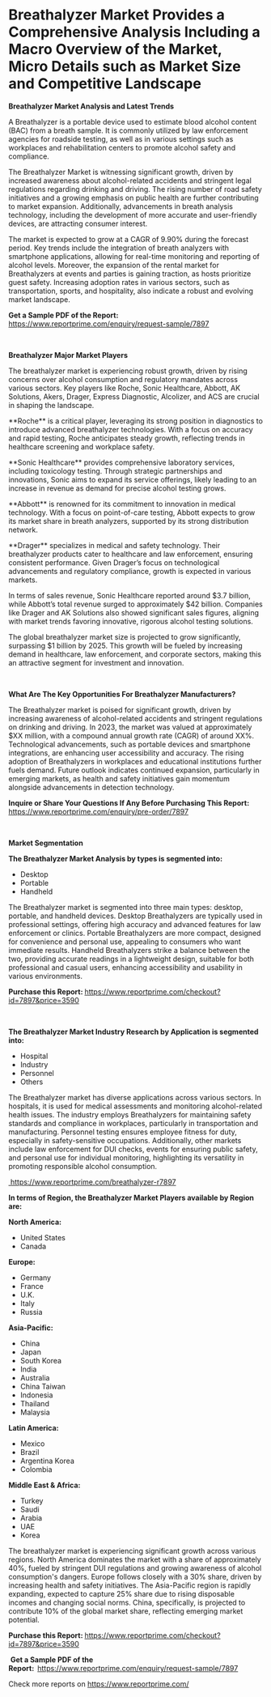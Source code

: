 <p><h1>Breathalyzer Market Provides a Comprehensive Analysis Including a Macro Overview of the Market, Micro Details such as Market Size and Competitive Landscape</h1></p><p><strong>Breathalyzer Market Analysis and Latest Trends</strong></p>
<p><p>A Breathalyzer is a portable device used to estimate blood alcohol content (BAC) from a breath sample. It is commonly utilized by law enforcement agencies for roadside testing, as well as in various settings such as workplaces and rehabilitation centers to promote alcohol safety and compliance.</p><p>The Breathalyzer Market is witnessing significant growth, driven by increased awareness about alcohol-related accidents and stringent legal regulations regarding drinking and driving. The rising number of road safety initiatives and a growing emphasis on public health are further contributing to market expansion. Additionally, advancements in breath analysis technology, including the development of more accurate and user-friendly devices, are attracting consumer interest.</p><p>The market is expected to grow at a CAGR of 9.90% during the forecast period. Key trends include the integration of breath analyzers with smartphone applications, allowing for real-time monitoring and reporting of alcohol levels. Moreover, the expansion of the rental market for Breathalyzers at events and parties is gaining traction, as hosts prioritize guest safety. Increasing adoption rates in various sectors, such as transportation, sports, and hospitality, also indicate a robust and evolving market landscape.</p></p>
<p><strong>Get a Sample PDF of the Report:&nbsp;</strong> <a href="https://www.reportprime.com/enquiry/request-sample/7897?utm_campaign=3356&utm_medium=2&utm_source=Github&utm_content=ia&utm_term=19032025&utm_id=breathalyzer">https://www.reportprime.com/enquiry/request-sample/7897</a></p>
<p>&nbsp;</p>
<p><strong>Breathalyzer Major Market Players</strong></p>
<p><p>The breathalyzer market is experiencing robust growth, driven by rising concerns over alcohol consumption and regulatory mandates across various sectors. Key players like Roche, Sonic Healthcare, Abbott, AK Solutions, Akers, Drager, Express Diagnostic, Alcolizer, and ACS are crucial in shaping the landscape.</p><p>**Roche** is a critical player, leveraging its strong position in diagnostics to introduce advanced breathalyzer technologies. With a focus on accuracy and rapid testing, Roche anticipates steady growth, reflecting trends in healthcare screening and workplace safety.</p><p>**Sonic Healthcare** provides comprehensive laboratory services, including toxicology testing. Through strategic partnerships and innovations, Sonic aims to expand its service offerings, likely leading to an increase in revenue as demand for precise alcohol testing grows.</p><p>**Abbott** is renowned for its commitment to innovation in medical technology. With a focus on point-of-care testing, Abbott expects to grow its market share in breath analyzers, supported by its strong distribution network.</p><p>**Drager** specializes in medical and safety technology. Their breathalyzer products cater to healthcare and law enforcement, ensuring consistent performance. Given Drager’s focus on technological advancements and regulatory compliance, growth is expected in various markets.</p><p>In terms of sales revenue, Sonic Healthcare reported around $3.7 billion, while Abbott’s total revenue surged to approximately $42 billion. Companies like Drager and AK Solutions also showed significant sales figures, aligning with market trends favoring innovative, rigorous alcohol testing solutions.</p><p>The global breathalyzer market size is projected to grow significantly, surpassing $1 billion by 2025. This growth will be fueled by increasing demand in healthcare, law enforcement, and corporate sectors, making this an attractive segment for investment and innovation.</p></p>
<p>&nbsp;</p>
<p><strong>What Are The Key Opportunities For Breathalyzer Manufacturers?</strong></p>
<p><p>The Breathalyzer market is poised for significant growth, driven by increasing awareness of alcohol-related accidents and stringent regulations on drinking and driving. In 2023, the market was valued at approximately $XX million, with a compound annual growth rate (CAGR) of around XX%. Technological advancements, such as portable devices and smartphone integrations, are enhancing user accessibility and accuracy. The rising adoption of Breathalyzers in workplaces and educational institutions further fuels demand. Future outlook indicates continued expansion, particularly in emerging markets, as health and safety initiatives gain momentum alongside advancements in detection technology.</p></p>
<p><strong>Inquire or Share Your Questions If Any Before Purchasing This Report:</strong> <a href="https://www.reportprime.com/enquiry/pre-order/7897?utm_campaign=3356&utm_medium=2&utm_source=Github&utm_content=ia&utm_term=19032025&utm_id=breathalyzer">https://www.reportprime.com/enquiry/pre-order/7897</a></p>
<p>&nbsp;</p>
<p><strong>Market Segmentation</strong></p>
<p><strong>The Breathalyzer Market Analysis by types is segmented into:</strong></p>
<p><ul><li>Desktop</li><li>Portable</li><li>Handheld</li></ul></p>
<p><p>The Breathalyzer market is segmented into three main types: desktop, portable, and handheld devices. Desktop Breathalyzers are typically used in professional settings, offering high accuracy and advanced features for law enforcement or clinics. Portable Breathalyzers are more compact, designed for convenience and personal use, appealing to consumers who want immediate results. Handheld Breathalyzers strike a balance between the two, providing accurate readings in a lightweight design, suitable for both professional and casual users, enhancing accessibility and usability in various environments.</p></p>
<p><strong>Purchase this Report:&nbsp;</strong><a href="https://www.reportprime.com/checkout?id=7897&price=3590&utm_campaign=3356&utm_medium=2&utm_source=Github&utm_content=ia&utm_term=19032025&utm_id=breathalyzer">https://www.reportprime.com/checkout?id=7897&price=3590</a></p>
<p>&nbsp;</p>
<p><strong>The Breathalyzer Market Industry Research by Application is segmented into:</strong></p>
<p><ul><li>Hospital</li><li>Industry</li><li>Personnel</li><li>Others</li></ul></p>
<p><p>The Breathalyzer market has diverse applications across various sectors. In hospitals, it is used for medical assessments and monitoring alcohol-related health issues. The industry employs Breathalyzers for maintaining safety standards and compliance in workplaces, particularly in transportation and manufacturing. Personnel testing ensures employee fitness for duty, especially in safety-sensitive occupations. Additionally, other markets include law enforcement for DUI checks, events for ensuring public safety, and personal use for individual monitoring, highlighting its versatility in promoting responsible alcohol consumption.</p></p>
<p><a href="https://www.reportprime.com/breathalyzer-r7897?utm_campaign=3356&utm_medium=2&utm_source=Github&utm_content=ia&utm_term=19032025&utm_id=breathalyzer">&nbsp;https://www.reportprime.com/breathalyzer-r7897</a></p>
<p><strong>In terms of Region, the Breathalyzer Market Players available by Region are:</strong></p>
<p>
    <p> <strong> North America: </strong>
        <ul>
            <li>United States</li>
            <li>Canada</li>
        </ul>
        </p> 
    <p> <strong> Europe: </strong>
        <ul>
            <li>Germany</li>
            <li>France</li>
            <li>U.K.</li>
            <li>Italy</li>
            <li>Russia</li>
        </ul>
        </p> 
    <p> <strong> Asia-Pacific: </strong>
        <ul>
            <li>China</li>
            <li>Japan</li>
            <li>South Korea</li>
            <li>India</li>
            <li>Australia</li>
            <li>China Taiwan</li>
            <li>Indonesia</li>
            <li>Thailand</li>
            <li>Malaysia</li>
        </ul>
        </p> 
    <p> <strong> Latin America: </strong>
        <ul>
            <li>Mexico</li>
            <li>Brazil</li>
            <li>Argentina Korea</li>
            <li>Colombia</li>
        </ul>
        </p> 
    <p> <strong> Middle East & Africa: </strong>
        <ul>
            <li>Turkey</li>
            <li>Saudi</li>
            <li>Arabia</li>
            <li>UAE</li>
            <li>Korea</li>
        </ul>
    </p>
    </p>
<p><p>The breathalyzer market is experiencing significant growth across various regions. North America dominates the market with a share of approximately 40%, fueled by stringent DUI regulations and growing awareness of alcohol consumption's dangers. Europe follows closely with a 30% share, driven by increasing health and safety initiatives. The Asia-Pacific region is rapidly expanding, expected to capture 25% share due to rising disposable incomes and changing social norms. China, specifically, is projected to contribute 10% of the global market share, reflecting emerging market potential.</p></p>
<p><strong>Purchase this Report: </strong><a href="https://www.reportprime.com/checkout?id=7897&price=3590&utm_campaign=3356&utm_medium=2&utm_source=Github&utm_content=ia&utm_term=19032025&utm_id=breathalyzer">https://www.reportprime.com/checkout?id=7897&price=3590</a></p>
<p>&nbsp;<strong>Get a Sample PDF of the Report:&nbsp;&nbsp;</strong><a href="https://www.reportprime.com/enquiry/request-sample/7897?utm_campaign=3356&utm_medium=2&utm_source=Github&utm_content=ia&utm_term=19032025&utm_id=breathalyzer">https://www.reportprime.com/enquiry/request-sample/7897</a></p>
<p><strong></strong></p>
<p>Check more reports on <a href="https://www.reportprime.com/?utm_campaign=3356&utm_medium=2&utm_source=Github&utm_content=ia&utm_term=19032025&utm_id=breathalyzer">https://www.reportprime.com/</a></p>